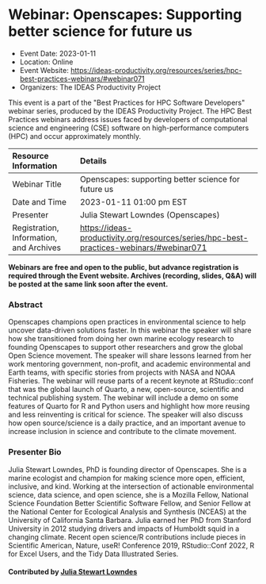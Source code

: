 # Webinar: Openscapes: Supporting better science for future us

- Event Date: 2023-01-11
- Location: Online
- Event Website: https://ideas-productivity.org/resources/series/hpc-best-practices-webinars/#webinar071
- Organizers: The IDEAS Productivity Project
			   
This event is a part of the "Best Practices for HPC Software
Developers" webinar series, produced by the IDEAS Productivity
Project. The HPC Best Practices webinars address issues faced by
developers of computational science and engineering (CSE) software on
high-performance computers (HPC) and occur approximately monthly.

Resource Information | Details
:--- | :---			   
Webinar Title | Openscapes: supporting better science for future us
Date and Time | 2023-01-11 01:00 pm EST
Presenter | Julia Stewart Lowndes (Openscapes)
Registration, Information, and Archives | 	<https://ideas-productivity.org/resources/series/hpc-best-practices-webinars/#webinar071>	   

**Webinars are free and open to the public, but advance registration is required through the Event website. Archives (recording, slides, Q&A) will be posted at the same link soon after the event.**

### Abstract
<p>Openscapes champions open practices in environmental science to help uncover data-driven solutions faster. In this webinar the speaker will share how she transitioned from doing her own marine ecology research to founding Openscapes to support other researchers and grow the global Open Science movement. The speaker will share lessons learned from her work mentoring government, non-profit, and academic environmental and Earth teams, with specific stories from projects with NASA and NOAA Fisheries. The webinar will reuse parts of a recent keynote at RStudio::conf that was the global launch of Quarto, a new, open-source, scientific and technical publishing system. The webinar will include a demo on some features of Quarto for R and Python users and highlight how more reusing and less reinventing is critical for science. The speaker will also discuss how open source/science is a daily practice, and an important avenue to increase inclusion in science and contribute to the climate movement.</p>



### Presenter Bio
<p>Julia Stewart Lowndes, PhD is founding director of Openscapes. She is a marine ecologist and champion for making science more open, efficient, inclusive, and kind. Working at the intersection of actionable environmental science, data science, and open science, she is a Mozilla Fellow, National Science Foundation Better Scientific Software Fellow, and Senior Fellow at the National Center for Ecological Analysis and Synthesis (NCEAS) at the University of California Santa Barbara. Julia earned her PhD from Stanford University in 2012 studying drivers and impacts of Humboldt squid in a changing climate. Recent open science/R contributions include pieces in Scientific American, Nature, useR! Conference 2019, RStudio::Conf 2022, R for Excel Users, and the Tidy Data Illustrated Series.</p>

    

#### Contributed by [Julia Stewart Lowndes](https://github.com/jules32 "Julia Stewart Lowndes GitHub profile")

<!---
Publish: yes
Categories: skills
Topics: online learning
Level: 2
Prerequisites: default
Aggregate: none
--->
